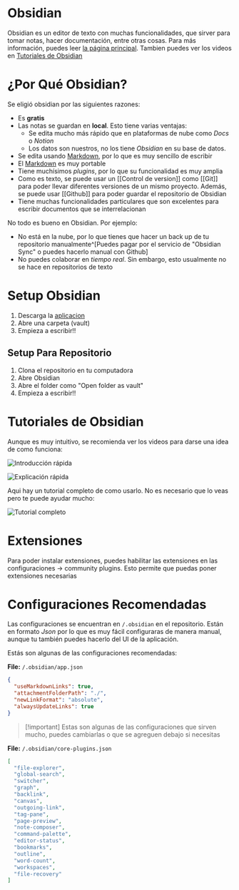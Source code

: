 # Obsidian

Obsidian es un editor de texto con muchas funcionalidades, que sirver para tomar notas, hacer documentación, entre otras cosas. Para más información, puedes leer [la página principal](https://obsidian.md/). Tambien puedes ver los videos en [Tutoriales de Obsidian](documentation/Obsidian.md#Tutoriales%20de%20Obsidian)

# ¿Por Qué Obsidian?

Se eligió obsidian por las siguientes razones:

- Es **gratis**
- Las notas se guardan en **local**. Esto tiene varias ventajas:
	- Se edita mucho más rápido que en plataformas de nube como *Docs* o *Notion*
	- Los datos son nuestros, no los tiene *Obsidian* en su base de datos.
- Se edita usando [Markdown](Markdown), por lo que es muy sencillo de escribir
- El [Markdown](Markdown) es muy portable
- Tiene muchísimos *plugins*, por lo que su funcionalidad es muy amplia
- Como es texto, se puede usar un [[Control de version]] como [[Git]] para poder llevar diferentes versiones de un mismo proyecto. Además, se puede usar [[Github]] para poder guardar el repositorio de Obsidian
- Tiene muchas funcionalidades particulares que son excelentes para escribir documentos que se interrelacionan

No todo es bueno en Obsidian. Por ejemplo:

- No está en la nube, por lo que tienes que hacer un back up de tu repositorio manualmente^[Puedes pagar por el servicio de "Obsidian Sync" o puedes hacerlo manual con Github]
- No puedes colaborar en *tiempo real*. Sin embargo, esto usualmente no se hace en repositorios de texto

# Setup Obsidian

1. Descarga la [aplicacion](https://obsidian.md/download)
2. Abre una carpeta (vault)
3. Empieza a escribir!!

## Setup Para Repositorio

1. Clona el repositorio en tu computadora
2. Abre Obsidian
3. Abre el folder como "Open folder as vault"
4. Empieza a escribir!!

# Tutoriales de Obsidian

Aunque es muy intuitivo, se recomienda ver los videos para darse una idea de como funciona:

![Introducción rápida](https://www.youtube.com/watch?v=DbsAQSIKQXk)

![Explicación rápida](https://www.youtube.com/watch?v=d2FNqEDGc8g)

Aqui hay un tutorial completo de como usarlo. No es necesario que lo veas pero te puede ayudar mucho:

![Tutorial completo](https://www.youtube.com/watch?v=WqKluXIra70)

# Extensiones

Para poder instalar extensiones, puedes habilitar las extensiones en las configuraciones -> community plugins. Esto permite que puedas poner extensiones necesarias


# Configuraciones Recomendadas

Las configuraciones se encuentran en `/.obsidian` en el repositorio. Están en formato *Json* por lo que es muy fácil configuraras de manera manual, aunque tu también puedes hacerlo del UI de la aplicación.

Estás son algunas de las configuraciones recomendadas: 

**File:** `/.obsidian/app.json`

```json
{
  "useMarkdownLinks": true,
  "attachmentFolderPath": "./",
  "newLinkFormat": "absolute",
  "alwaysUpdateLinks": true
}
```


> [!important] Estas son algunas de las configuraciones que sirven mucho, puedes cambiarlas o que se agreguen debajo si necesitas


**File:** `/.obsidian/core-plugins.json`

```json
[
  "file-explorer",
  "global-search",
  "switcher",
  "graph",
  "backlink",
  "canvas",
  "outgoing-link",
  "tag-pane",
  "page-preview",
  "note-composer",
  "command-palette",
  "editor-status",
  "bookmarks",
  "outline",
  "word-count",
  "workspaces",
  "file-recovery"
]
```
